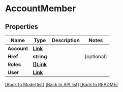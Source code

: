 # AccountMember

## Properties

Name | Type | Description | Notes
------------ | ------------- | ------------- | -------------
**Account** | [**Link**](Link.md) |  | 
**Href** | **string** |  | [optional] 
**Roles** | [**[]Link**](Link.md) |  | 
**User** | [**Link**](Link.md) |  | 

[[Back to Model list]](../README.md#documentation-for-models) [[Back to API list]](../README.md#documentation-for-api-endpoints) [[Back to README]](../README.md)


